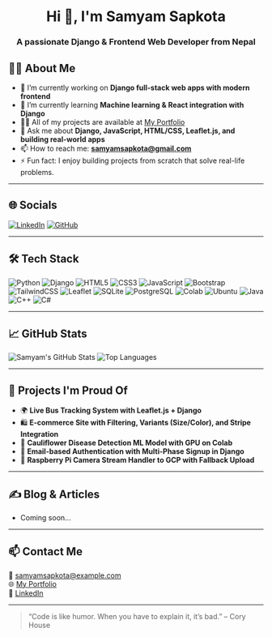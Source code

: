 <h1 align="center">Hi 👋, I'm Samyam Sapkota</h1>
<h3 align="center">A passionate Django & Frontend Web Developer from Nepal</h3>

## 🧑‍💻 About Me

- 🔭 I’m currently working on **Django full-stack web apps with modern frontend**
- 🌱 I’m currently learning **Machine learning & React integration with Django**
- 👨‍💻 All of my projects are available at [My Portfolio](https://samyamsapkota.com.np)
- 💬 Ask me about **Django, JavaScript, HTML/CSS, Leaflet.js, and building real-world apps**
- 📫 How to reach me: **samyamsapkota@gmail.com**
- ⚡ Fun fact: I enjoy building projects from scratch that solve real-life problems.

---

## 🌐 Socials

[![LinkedIn](https://img.shields.io/badge/LinkedIn-0077B5?style=for-the-badge&logo=linkedin&logoColor=white)](https://linkedin.com/in/samyam-sapkota)
[![GitHub](https://img.shields.io/badge/GitHub-171515?style=for-the-badge&logo=github&logoColor=white)](https://github.com/samyam-sapkota)

---

## 🛠️ Tech Stack

![Python](https://img.shields.io/badge/Python-3776AB?style=for-the-badge&logo=python&logoColor=white)
![Django](https://img.shields.io/badge/Django-092E20?style=for-the-badge&logo=django&logoColor=white)
![HTML5](https://img.shields.io/badge/HTML5-E34F26?style=for-the-badge&logo=html5&logoColor=white)
![CSS3](https://img.shields.io/badge/CSS3-1572B6?style=for-the-badge&logo=css3&logoColor=white)
![JavaScript](https://img.shields.io/badge/JavaScript-F7DF1E?style=for-the-badge&logo=javascript&logoColor=black)
![Bootstrap](https://img.shields.io/badge/Bootstrap-563d7c?style=for-the-badge&logo=bootstrap&logoColor=white)
![TailwindCSS](https://img.shields.io/badge/TailwindCSS-38B2AC?style=for-the-badge&logo=tailwind-css&logoColor=white)
![Leaflet](https://img.shields.io/badge/Leaflet-199900?style=for-the-badge&logo=leaflet&logoColor=white)
![SQLite](https://img.shields.io/badge/SQLite-003B57?style=for-the-badge&logo=sqlite&logoColor=white)
![PostgreSQL](https://img.shields.io/badge/PostgreSQL-336791?style=for-the-badge&logo=postgresql&logoColor=white)
![Colab](https://img.shields.io/badge/Colab-F9AB00?style=for-the-badge&logo=googlecolab&logoColor=black)
![Ubuntu](https://img.shields.io/badge/Ubuntu-E95420?style=for-the-badge&logo=ubuntu&logoColor=white)
![Java](https://img.shields.io/badge/Java-007396?style=for-the-badge&logo=java&logoColor=white)
![C++](https://img.shields.io/badge/C++-00599C?style=for-the-badge&logo=c%2b%2b&logoColor=white)
![C#](https://img.shields.io/badge/C%23-239120?style=for-the-badge&logo=c-sharp&logoColor=white)


---

## 📈 GitHub Stats

![Samyam's GitHub Stats](https://github-readme-stats.vercel.app/api?username=samyam-sapkota&show_icons=true&theme=radical)
![Top Languages](https://github-readme-stats.vercel.app/api/top-langs/?username=samyam-sapkota&layout=compact&theme=radical)

---

## 🚀 Projects I'm Proud Of

- 🌍 **Live Bus Tracking System with Leaflet.js + Django**
- 🛍️ **E-commerce Site with Filtering, Variants (Size/Color), and Stripe Integration**
- 🧠 **Cauliflower Disease Detection ML Model with GPU on Colab**
- 🔐 **Email-based Authentication with Multi-Phase Signup in Django**
- 📸 **Raspberry Pi Camera Stream Handler to GCP with Fallback Upload**

---

## ✍️ Blog & Articles

- Coming soon...

---

## 📫 Contact Me

📧 samyamsapkota@example.com  
🌐 [My Portfolio](https://your-portfolio-link.com)  
🔗 [LinkedIn](https://linkedin.com/in/samyamsapkota)

---

> “Code is like humor. When you have to explain it, it’s bad.” – Cory House
